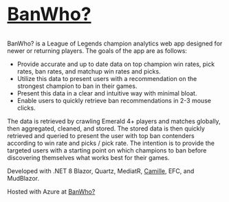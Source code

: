 # [<h2>BanWho?</h2>](BanWho.info)


BanWho? is a League of Legends champion analytics web app designed for newer or returning players. The goals of the app are as follows:
- Provide accurate and up to date data on top champion win rates, pick rates, ban rates, and matchup win rates and picks.
- Utilize this data to present users with a recommendation on the strongest champion to ban in their games.
- Present this data in a clear and intuitive way with minimal bloat.
- Enable users to quickly retrieve ban recommendations in 2-3 mouse clicks.

The data is retrieved by crawling Emerald 4+ players and matches globally, then aggregated, cleaned, and stored. The stored data is then quickly retrieved and queried to present the user with top ban contenders according to win rate and picks / pick rate.
The intention is to provide the targeted users with a starting point on which champions to ban before discovering themselves what works best for their games.

Developed with .NET 8 Blazor, Quartz, MediatR, [Camille](https://github.com/MingweiSamuel/Camille), EFC, and MudBlazor.

Hosted with Azure at [BanWho?](BanWho.info)
